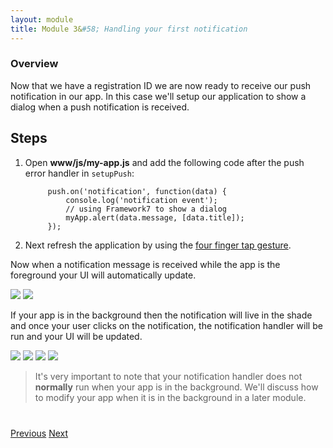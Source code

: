 ```yaml
---
layout: module
title: Module 3&#58; Handling your first notification
---
```


### Overview
Now that we have a registration ID we are now ready to receive our push notification in our app. In this case we'll setup our application to show a dialog when a push notification is received.

## Steps
1. Open **www/js/my-app.js** and add the following code after the push error handler in `setupPush`:

            push.on('notification', function(data) {
                console.log('notification event');
                // using Framework7 to show a dialog
                myApp.alert(data.message, [data.title]);
            });

2. Next refresh the application by using the [four finger tap gesture](http://docs.phonegap.com/references/developer-app/gestures/).

Now when a notification message is received while the app is the foreground your UI will automatically update.

<img class="screenshot" src="images/push3.png"/>
<img class="screenshot" src="images/push3-ios.png"/>

If your app is in the background then the notification will live in the shade and once your user clicks on the notification, the notification handler will be run and your UI will be updated.

<img class="screenshot" src="images/push2.png"/>
<img class="screenshot" src="images/push2-ios.png"/>

<img class="screenshot" src="images/push3.png"/>
<img class="screenshot" src="images/push3-ios.png"/>

> It's very important to note that your notification handler does not **normally** run when your app is in the background. We'll discuss how to modify your app when it is in the background in a later module.


<div class="row" style="margin-top:40px;">
<div class="col-sm-12">
<a href="module2.html" class="btn btn-default"><i class="glyphicon glyphicon-chevron-left"></i> Previous</a>
<a href="module4.html" class="btn btn-default pull-right">Next <i class="glyphicon
glyphicon-chevron-right"></i></a>
</div>
</div>
